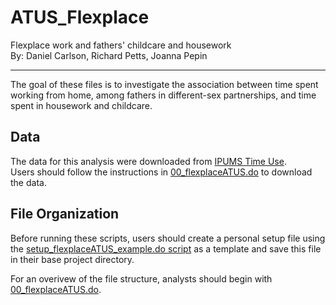 # ATUS_Flexplace
Flexplace work and fathers' childcare and housework  
By: Daniel Carlson, Richard Petts, Joanna Pepin

-------------------------------------------------------------------------------
The goal of these files is to investigate the association between time spent working from home, among fathers in different-sex partnerships, and time spent in housework and childcare.

## Data
The data for this analysis were downloaded from [IPUMS Time Use](https://www.atusdata.org/atus/).  
Users should follow the instructions in [00_flexplaceATUS.do](https://github.com/jrpepin/ATUS_Flexplace/blob/master/00_flexplaceATUS.do) to download the data.

## File Organization
Before running these scripts, users should create a personal setup file using the [setup_flexplaceATUS_example.do script](https://github.com/jrpepin/ATUS_Flexplace/blob/master/setup_example.do) as a template and save this file in their base project directory.  
  
For an overivew of the file structure, analysts should begin with [00_flexplaceATUS.do](https://github.com/jrpepin/ATUS_Flexplace/blob/master/00_flexplaceATUS.do).
